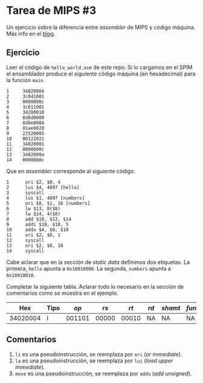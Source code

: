 # Tarea de MIPS \#3

Un ejercicio sobre la diferencia entre _assembler_ de MIPS y código máquina.
Más info en el [blog](https://la35.net/orga/mips-maquina.html).

## Ejercicio

Leer el código de `hello_world.asm` de este repo. Si lo cargamos en el SPIM el ensamblador produce el siguiente código máquina (en hexadecimal) para la función `main`.

```
1     34020004
2     3c041001
3     0000000c
4     3c011001
5     34280010
6     8d0d0000
7     8d0e0004
8     01ae9020
9     22520005
10    00122021
11    34020001
12    0000000c
13    3402000a
14    0000000c
```

Que en _assembler_ corresponde al siguiente código.

```
1      ori $2, $0, 4
2      lui $4, 4097 [hello]
3      syscall
4      lui $1, 4097 [numbers]
5      ori $8, $1, 16 [numbers]   
6      lw $13, 0($8)
7      lw $14, 4($8)
8      add $18, $13, $14
9      addi $18, $18, 5  
10     addu $4, $0, $18
11     ori $2, $0, 1
12     syscall     
13     ori $2, $0, 10    
14     syscall
```

Cabe aclarar que en la sección de _static data_ definimos dos etiquetas. La primera, `hello` apunta a `0x10010000`. La segunda, `numbers` apunta a `0x10010010`.

Completar la siguiente tabla. Aclarar todo lo necesario en la sección de comentarios como se muestra en el ejemplo.

|Hex     |Tipo|_op_  |_rs_ |_rt_ |_rd_ |_shamt_|_funct_|_imm_           |Obs|
|--------|----|------|-----|-----|-----|-------|-------|----------------|---|
|34020004|I   |001101|00000|00010|NA   |NA     |NA     |0000000000000100|\#1|


## Comentarios

1. `li` es una pseudoinstrucción, se reemplaza por `ori` (_or immediate_).
2. `la` es una pseudoinstrucción, se reemplaza por `lui` (_load upper immediate_).
3. `move` es una pseudoinstrucción, se reemplaza por `addu` (_add unsigned_).
